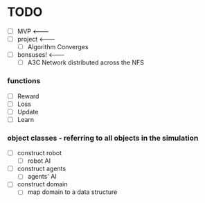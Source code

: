 # TODO 
  - [ ] MVP <--- 
  - [ ] project <--- 
    - [ ] Algorithm Converges
  - [ ] bonsuses! <--- 
    - [ ] A3C Network distributed across the NFS
  
### functions
  - [ ] Reward
  - [ ] Loss
  - [ ] Update
  - [ ] Learn

### object classes - referring to all objects in the simulation
  - [ ] construct robot
    - [ ] robot AI
  - [ ] construct agents
    - [ ] agents' AI
  - [ ] construct domain
    - [ ] map domain to a data structure
